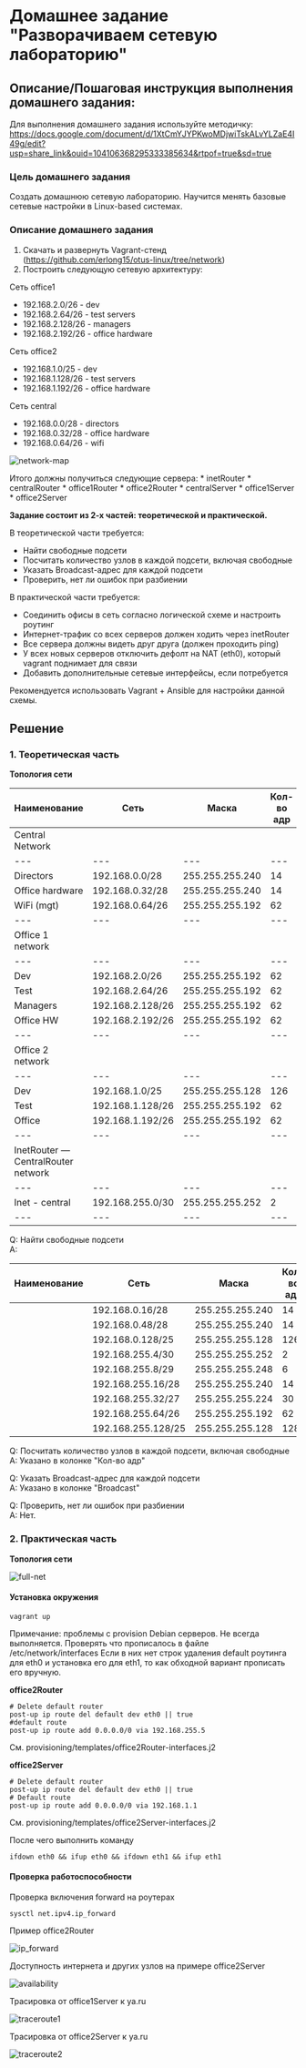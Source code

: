 # Домашнее задание "Разворачиваем сетевую лабораторию"

## Описание/Пошаговая инструкция выполнения домашнего задания:

Для выполнения домашнего задания используйте методичку:
https://docs.google.com/document/d/1XtCmYJYPKwoMDjwiTskALvYLZaE4I49g/edit?usp=share_link&ouid=104106368295333385634&rtpof=true&sd=true

### Цель домашнего задания
Создать домашнюю сетевую лабораторию. Научится менять базовые сетевые настройки  в Linux-based системах.

### Описание домашнего задания
1. Скачать и развернуть Vagrant-стенд (https://github.com/erlong15/otus-linux/tree/network)
2. Построить следующую сетевую архитектуру:

Сеть office1
- 192.168.2.0/26      - dev
- 192.168.2.64/26     - test servers
- 192.168.2.128/26    - managers
- 192.168.2.192/26    - office hardware

Сеть office2
- 192.168.1.0/25      - dev
- 192.168.1.128/26    - test servers
- 192.168.1.192/26    - office hardware

Сеть central
- 192.168.0.0/28     - directors
- 192.168.0.32/28    - office hardware
- 192.168.0.64/26    - wifi

![network-map](imgs/network-map.png)

Итого должны получиться следующие сервера:
	* inetRouter
	* centralRouter
	* office1Router
	* office2Router
	* centralServer
	* office1Server
	* office2Server

**Задание состоит из 2-х частей: теоретической и практической.**

В теоретической части требуется: 
* Найти свободные подсети
* Посчитать количество узлов в каждой подсети, включая свободные
* Указать Broadcast-адрес для каждой подсети
* Проверить, нет ли ошибок при разбиении

В практической части требуется: 
* Соединить офисы в сеть согласно логической схеме и настроить роутинг
* Интернет-трафик со всех серверов должен ходить через inetRouter
* Все сервера должны видеть друг друга (должен проходить ping)
* У всех новых серверов отключить дефолт на NAT (eth0), который vagrant поднимает для связи
* Добавить дополнительные сетевые интерфейсы, если потребуется

Рекомендуется использовать Vagrant + Ansible для настройки данной схемы.

## Решение

### 1. Теоретическая часть

**Топология сети**

|Наименование 	|Сеть 		  |Маска   	   |Кол-во адр 	|Первый адрес   |Последний адрес|Broadcast   	|
|---		|---		  |---		   |---		|---		|---		|---		|
| Central Network
|---		|---		  |---		   |---		|---		|---		|---		|
|Directors   	|192.168.0.0/28   |255.255.255.240 |14		|192.168.0.1 	|192.168.0.14 	|192.168.0.15 	|
|Office hardware|192.168.0.32/28  |255.255.255.240 |14		|192.168.0.33 	|192.168.0.46 	|192.168.0.47 	|
|WiFi (mgt)     |192.168.0.64/26  |255.255.255.192 |62		|192.168.0.65 	|192.168.0.126 	|192.168.0.127 	|
|---		|---		  |---		   |---		|---		|---		|---		|
| Office 1 network
|---		|---		  |---		   |---		|---		|---		|---		|
|Dev   	        |192.168.2.0/26   |255.255.255.192 |62		|192.168.2.1 	|192.168.2.62 	|192.168.2.63 	|
|Test  	        |192.168.2.64/26  |255.255.255.192 |62		|192.168.2.65 	|192.168.2.126 	|192.168.2.127 	|
|Managers       |192.168.2.128/26 |255.255.255.192 |62		|192.168.2.129 	|192.168.2.190 	|192.168.2.191 	|
|Office HW      |192.168.2.192/26 |255.255.255.192 |62		|192.168.2.193 	|192.168.2.254 	|192.168.2.255 	|
|---		|---		  |---		   |---		|---		|---		|---		|
| Office 2 network
|---		|---		  |---		   |---		|---		|---		|---		|
|Dev   	        |192.168.1.0/25   |255.255.255.128 |126		|192.168.1.1 	|192.168.1.126 	|192.168.1.127 	|
|Test  	        |192.168.1.128/26 |255.255.255.192 |62		|192.168.1.129 	|192.168.1.190 	|192.168.1.191 	|
|Office	        |192.168.1.192/26 |255.255.255.192 |62		|192.168.1.193 	|192.168.1.254 	|192.168.1.255 	|
|---		|---		  |---		   |---		|---		|---		|---		|
| InetRouter — CentralRouter network
|---		|---		  |---		   |---		|---		|---		|---		|
|Inet - central |192.168.255.0/30 |255.255.255.252 |2		|192.168.255.1 	|192.168.255.2 	|192.168.255.3 	|
|---		|---		  |---		   |---		|---		|---		|---		|

Q: Найти свободные подсети  
A: 

|Наименование 	|Сеть 		  |Маска   	   |Кол-во адр 	|Первый адрес   |Последний адрес|Broadcast   	|
|---		|---		  |---		   |---		|---		|---		|---		|
|		|192.168.0.16/28  |255.255.255.240 |14		|192.168.0.17 	|192.168.0.30 	|192.168.0.31 	|
|		|192.168.0.48/28  |255.255.255.240 |14		|192.168.0.49 	|192.168.0.62 	|192.168.0.63 	|
|		|192.168.0.128/25 |255.255.255.128 |126		|192.168.0.129 	|192.168.0.255 	|192.168.0.255 	|
|		|192.168.255.4/30 |255.255.255.252 |2	        |192.168.255.5 	|192.168.255.6 	|192.168.255.7 	|
|		|192.168.255.8/29 |255.255.255.248 |6	        |192.168.255.9 	|192.168.255.14	|192.168.255.15	|
|		|192.168.255.16/28|255.255.255.240 |14	        |192.168.255.17	|192.168.255.30	|192.168.255.31	|
|		|192.168.255.32/27|255.255.255.224 |30	        |192.168.255.33	|192.168.255.62	|192.168.255.63	|
|		|192.168.255.64/26|255.255.255.192 |62	        |192.168.255.65	|192.168.255.126|192.168.255.127|
|		|192.168.255.128/25|255.255.255.128 |128        |192.168.255.129|192.168.255.254|192.168.255.255|

Q: Посчитать количество узлов в каждой подсети, включая свободные  
A: Указано в колонке "Кол-во адр"

Q: Указать Broadcast-адрес для каждой подсети  
A: Указано в колонке "Broadcast"

Q: Проверить, нет ли ошибок при разбиении  
A: Нет. 

### 2. Практическая часть

**Топология сети**

![full-net](imgs/full-net.png)

#### Установка окружения

```
vagrant up
```

Примечание:
проблемы с provision Debian серверов. Не всегда выполняется.
Проверять что прописалось в файле /etc/network/interfaces
Если в них нет строк удаления default роутинга для eth0 и установка его для eth1, то как обходной вариант прописать его вручную.

**office2Router**
```
# Delete default router
post-up ip route del default dev eth0 || true
#default route
post-up ip route add 0.0.0.0/0 via 192.168.255.5
```
См. provisioning/templates/office2Router-interfaces.j2

**office2Server**
```
# Delete default router
post-up ip route del default dev eth0 || true
# Default route
post-up ip route add 0.0.0.0/0 via 192.168.1.1
```
См. provisioning/templates/office2Server-interfaces.j2

После чего выполнить команду
```
ifdown eth0 && ifup eth0 && ifdown eth1 && ifup eth1
```

#### Проверка работоспособности

Проверка включения forward на роутерах

```
sysctl net.ipv4.ip_forward
```

Пример office2Router

![ip_forward](imgs/ip_forward.png)

Доступность интернета и других узлов на примере office2Server

![availability](imgs/availability.png)

Трасировка от office1Server к ya.ru

![traceroute1](imgs/traceroute-office1Server.png)

Трасировка от office2Server к ya.ru

![traceroute2](imgs/traceroute-office2Server.png)


